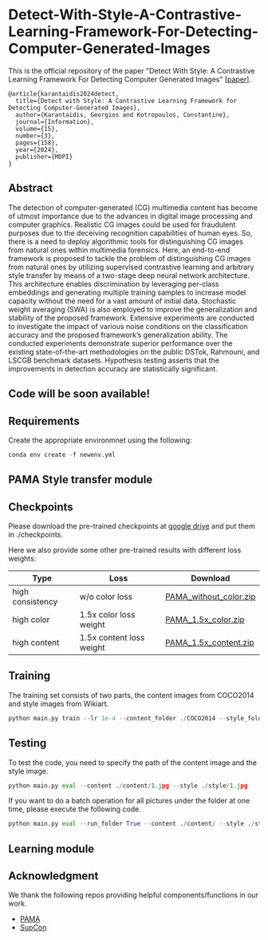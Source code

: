 # Detect-With-Style-A-Contrastive-Learning-Framework-For-Detecting-Computer-Generated-Images

This is the official repository of the paper "Detect With Style: A Contrastive Learning Framework For Detecting Computer Generated Images" [[paper]]([https://arxiv.org/abs/2304.00426](https://www.mdpi.com/2078-2489/15/3/158)).

```
@article{karantaidis2024detect,
  title={Detect with Style: A Contrastive Learning Framework for Detecting Computer-Generated Images},
  author={Karantaidis, Georgios and Kotropoulos, Constantine},
  journal={Information},
  volume={15},
  number={3},
  pages={158},
  year={2024},
  publisher={MDPI}
}
```


## Abstract
The detection of computer-generated (CG) multimedia content has become of utmost importance due to the advances in digital image processing and computer graphics. Realistic CG images could be used for fraudulent purposes due to the deceiving recognition capabilities of human eyes. So, there is a need to deploy algorithmic tools for distinguishing CG images from natural ones within multimedia forensics. Here, an end-to-end framework is proposed to tackle the problem of distinguishing CG images from natural ones by utilizing supervised contrastive learning and arbitrary style transfer by means of a two-stage deep neural network architecture. This architecture enables discrimination by leveraging per-class embeddings and generating multiple training samples to increase model capacity without the need for a vast amount of initial data. Stochastic weight averaging (SWA) is also employed to improve the generalization and stability of the proposed framework. Extensive experiments are conducted to investigate the impact of various noise conditions on the classification accuracy and the proposed framework’s generalization ability. The conducted experiments demonstrate superior performance over the existing state-of-the-art methodologies on the public DSTok, Rahmouni, and LSCGB benchmark datasets. Hypothesis testing asserts that the improvements in detection accuracy are statistically significant.





## Code will be soon available!


## Requirements

Create the appropriate environmnet using the following:

```python
conda env create -f newenv.yml
```



## PAMA Style transfer module


## Checkpoints

Please download the pre-trained checkpoints at [google drive](https://drive.google.com/file/d/1rPB_qnelVVSad6CtadmhRFi0PMI_RKdy/view?usp=sharing) and put them in ./checkpoints. 

Here we also provide some other pre-trained results with different loss weights:

| Type             | Loss            | Download             |
| ---------------- | --------------- | -------------------- |
| high consistency | w/o color loss  | [PAMA_without_color.zip](https://drive.google.com/file/d/1IrggOiutiZceJCrEb24cLnBjeA5I3N1D/view?usp=sharing) |
| high color       | 1.5x color loss weight | [PAMA_1.5x_color.zip](https://drive.google.com/file/d/1HXet2u_zk2QCVM_z5Llg2bcfvvndabtt/view?usp=sharing)       |
| high content     | 1.5x content loss weight | [PAMA_1.5x_content.zip](https://drive.google.com/file/d/13m7Lb9xwfG_DVOesuG9PyxDHG4SwqlNt/view?usp=sharing)     |


## Training

The training set consists of two parts, the content images from COCO2014 and style images from Wikiart.

```python
python main.py train --lr 1e-4 --content_folder ./COCO2014 --style_folder ./Wikiart
```

## Testing

To test the code, you need to specify the path of the content image and the style image. 

```python
python main.py eval --content ./content/1.jpg --style ./style/1.jpg
```

If you want to do a batch operation for all pictures under the folder at one time, please execute the following code.

```python
python main.py eval --run_folder True --content ./content/ --style ./style/
```

## Learning module






## Acknowledgment
We thank the following repos providing helpful components/functions in our work.

- [PAMA]([https://github.com/icoz69/CEC-CVPR2021](https://github.com/luoxuan-cs/PAMA))
- [SupCon](https://github.com/ivanpanshin/SupCon-Framework)
